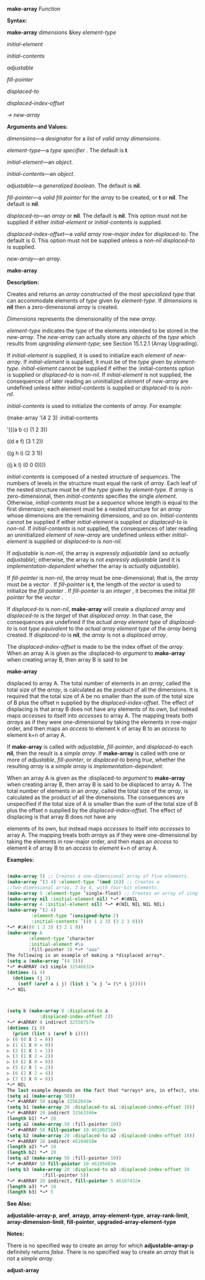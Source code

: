 **make-array** *Function* 



**Syntax:** 



**make-array** *dimensions* &amp;key *element-type* 



*initial-element* 



*initial-contents* 



*adjustable* 



*fill-pointer* 



*displaced-to* 



*displaced-index-offset* 



*→ new-array* 



**Arguments and Values:** 



*dimensions*—a *designator* for a *list* of *valid array dimensions*. 



*element-type*—a *type specifier* . The default is **t**. 



*initial-element*—an *object*. 



*initial-contents*—an *object*. 



*adjustable*—a *generalized boolean*. The default is **nil**. 



*fill-pointer*—a *valid fill pointer* for the *array* to be created, or **t** or **nil**. The default is **nil**. 



*displaced-to*—an *array* or **nil**. The default is **nil**. This option must not be supplied if either *initial-element* or *initial-contents* is supplied. 



*displaced-index-offset*—a *valid array row-major index* for *displaced-to*. The default is 0. This option must not be supplied unless a *non-nil displaced-to* is supplied. 



*new-array*—an *array*. 







 



 



**make-array** 



**Description:** 



Creates and returns an *array* constructed of the most *specialized type* that can accommodate elements of *type* given by *element-type*. If *dimensions* is **nil** then a zero-dimensional *array* is created. 



*Dimensions* represents the dimensionality of the new *array*. 



*element-type* indicates the *type* of the elements intended to be stored in the *new-array*. The *new-array* can actually store any *objects* of the *type* which results from *upgrading element-type*; see Section 15.1.2.1 (Array Upgrading). 



If *initial-element* is supplied, it is used to initialize each *element* of *new-array*. If *initial-element* is supplied, it must be of the *type* given by *element-type*. *initial-element* cannot be supplied if either the :initial-contents option is supplied or *displaced-to* is *non-nil*. If *initial-element* is not supplied, the consequences of later reading an uninitialized *element* of *new-array* are undefined unless either *initial-contents* is supplied or *displaced-to* is *non-nil*. 



*initial-contents* is used to initialize the contents of *array*. For example: 



(make-array ’(4 2 3) :initial-contents 



’(((a b c) (1 2 3)) 



((d e f) (3 1 2)) 



((g h i) (2 3 1)) 



((j k l) (0 0 0)))) 



*initial-contents* is composed of a nested structure of *sequences*. The numbers of levels in the structure must equal the rank of *array*. Each leaf of the nested structure must be of the *type* given by *element-type*. If *array* is zero-dimensional, then *initial-contents* specifies the single *element*. Otherwise, *initial-contents* must be a *sequence* whose length is equal to the first dimension; each element must be a nested structure for an *array* whose dimensions are the remaining dimensions, and so on. *Initial-contents* cannot be supplied if either *initial-element* is supplied or *displaced-to* is *non-nil*. If *initial-contents* is not supplied, the consequences of later reading an uninitialized *element* of *new-array* are undefined unless either *initial-element* is supplied or *displaced-to* is *non-nil*. 



If *adjustable* is *non-nil*, the array is *expressly adjustable* (and so *actually adjustable*); otherwise, the array is not *expressly adjustable* (and it is *implementation-dependent* whether the array is *actually adjustable*). 



If *fill-pointer* is *non-nil*, the *array* must be one-dimensional; that is, the *array* must be a *vector* . If *fill-pointer* is **t**, the length of the *vector* is used to initialize the *fill pointer* . If *fill-pointer* is an *integer* , it becomes the initial *fill pointer* for the *vector* . 



If *displaced-to* is *non-nil*, **make-array** will create a *displaced array* and *displaced-to* is the *target* of that *displaced array*. In that case, the consequences are undefined if the *actual array element type* of *displaced-to* is not *type equivalent* to the *actual array element type* of the *array* being created. If *displaced-to* is **nil**, the *array* is not a *displaced array*. 



The *displaced-index-offset* is made to be the index offset of the *array*. When an array A is given as the :displaced-to *argument* to **make-array** when creating array B, then array B is said to be 







 



 



**make-array** 



displaced to array A. The total number of elements in an *array*, called the total size of the *array*, is calculated as the product of all the dimensions. It is required that the total size of A be no smaller than the sum of the total size of B plus the offset n supplied by the *displaced-index-offset*. The effect of displacing is that array B does not have any elements of its own, but instead maps *accesses* to itself into *accesses* to array A. The mapping treats both *arrays* as if they were one-dimensional by taking the elements in row-major order, and then maps an *access* to element k of array B to an *access* to element k+n of array A. 



If **make-array** is called with *adjustable*, *fill-pointer*, and *displaced-to* each **nil**, then the result is a *simple array*. If **make-array** is called with one or more of *adjustable*, *fill-pointer*, or *displaced-to* being *true*, whether the resulting *array* is a *simple array* is *implementation-dependent*. 



When an array A is given as the :displaced-to *argument* to **make-array** when creating array B, then array B is said to be displaced to array A. The total number of elements in an *array*, called the total size of the *array*, is calculated as the product of all the dimensions. The consequences are unspecified if the total size of A is smaller than the sum of the total size of B plus the offset n supplied by the *displaced-index-offset*. The effect of displacing is that array B does not have any 



elements of its own, but instead maps *accesses* to itself into *accesses* to array A. The mapping treats both *arrays* as if they were one-dimensional by taking the elements in row-major order, and then maps an *access* to element k of array B to an *access* to *element* k+n of array A. 



**Examples:**
```lisp

(make-array 5) ;; Creates a one-dimensional array of five elements. 
(make-array ’(3 4) :element-type ’(mod 16)) ;; Creates a 
;;two-dimensional array, 3 by 4, with four-bit elements. 
(make-array 5 :element-type ’single-float) ;; Creates an array of single-floats. 
(make-array nil :initial-element nil) *→* #0ANIL 
(make-array 4 :initial-element nil) *→* #(NIL NIL NIL NIL) 
(make-array ’(2 4) 
	     :element-type ’(unsigned-byte 2) 
	     :initial-contents ’((0 1 2 3) (3 2 1 0))) 
*→* #2A((0 1 2 3) (3 2 1 0)) 
(make-array 6 
	    :element-type ’character 
	    :initial-element #\a 
	    :fill-pointer 3) *→* "aaa" 
The following is an example of making a *displaced array*. 
(setq a (make-array ’(4 3))) 
*→* #<ARRAY 4x3 simple 32546632> 
(dotimes (i 4) 
  (dotimes (j 3) 
    (setf (aref a i j) (list i ’x j ’= (\* i j))))) 
*→* NIL 



(setq b (make-array 8 :displaced-to a 
		    :displaced-index-offset 2)) 
*→* #<ARRAY 8 indirect 32550757> 
(dotimes (i 8) 
  (print (list i (aref b i)))) 
▷ (0 (0 X 2 = 0)) 
▷ (1 (1 X 0 = 0)) 
▷ (2 (1 X 1 = 1)) 
▷ (3 (1 X 2 = 2)) 
▷ (4 (2 X 0 = 0)) 
▷ (5 (2 X 1 = 2)) 
▷ (6 (2 X 2 = 4)) 
▷ (7 (3 X 0 = 0)) 
*→* NIL 
The last example depends on the fact that *arrays* are, in effect, stored in row-major order. 
(setq a1 (make-array 50)) 
*→* #<ARRAY 50 simple 32562043> 
(setq b1 (make-array 20 :displaced-to a1 :displaced-index-offset 10)) 
*→* #<ARRAY 20 indirect 32563346> 
(length b1) *→* 20 
(setq a2 (make-array 50 :fill-pointer 10)) 
*→* #<ARRAY 50 fill-pointer 10 46100216> 
(setq b2 (make-array 20 :displaced-to a2 :displaced-index-offset 10)) 
*→* #<ARRAY 20 indirect 46104010> 
(length a2) *→* 10 
(length b2) *→* 20 
(setq a3 (make-array 50 :fill-pointer 10)) 
*→* #<ARRAY 50 fill-pointer 10 46105663> 
(setq b3 (make-array 20 :displaced-to a3 :displaced-index-offset 10 
		     :fill-pointer 5)) 
*→* #<ARRAY 20 indirect, fill-pointer 5 46107432> 
(length a3) *→* 10 
(length b3) *→* 5 

```
**See Also:** 



**adjustable-array-p**, **aref**, **arrayp**, **array-element-type**, **array-rank-limit**, **array-dimension-limit**, **fill-pointer**, **upgraded-array-element-type** 



**Notes:** 



There is no specified way to create an *array* for which **adjustable-array-p** definitely returns *false*. There is no specified way to create an *array* that is not a *simple array*. 







 



 



**adjust-array** 



